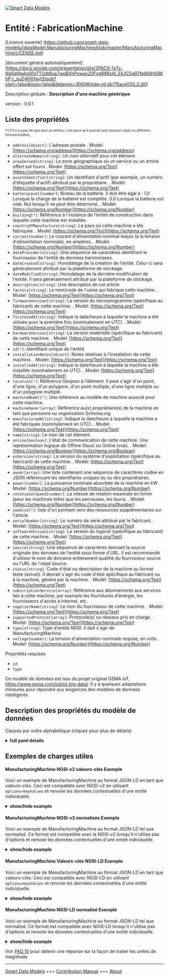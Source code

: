<!-- 10-Header -->  
[![Smart Data Models](https://smartdatamodels.org/wp-content/uploads/2022/01/SmartDataModels_logo.png "Logo")](https://smartdatamodels.org)  
Entité : FabricationMachine  
===========================<!-- /10-Header -->  
<!-- 15-License -->  
[Licence ouverte] (https://github.com/smart-data-models//dataModel.ManufacturingMachine/blob/master/ManufacturingMachine/LICENSE.md)  
[document généré automatiquement] (https://docs.google.com/presentation/d/e/2PACX-1vTs-Ng5dIAwkg91oTTUdt8ua7woBXhPnwavZ0FxgR8BsAI_Ek3C5q97Nd94HS8KhP-r_quD4H0fgyt3/pub?start=false&loop=false&delayms=3000#slide=id.gb715ace035_0_60)  
<!-- /15-License -->  
<!-- 20-Description -->  
Description globale : **Description d'une machine générique**  
version : 0.0.1  
<!-- /20-Description -->  
<!-- 30-PropertiesList -->  

## Liste des propriétés  

<sup><sub>[*] S'il n'y a pas de type dans un attribut, c'est parce qu'il pourrait avoir plusieurs types ou différents formats/modèles</sub></sup>.  
- `address[object]`: L'adresse postale  . Model: [https://schema.org/address](https://schema.org/address)- `alternateName[string]`: Un nom alternatif pour cet élément  - `areaServed[string]`: La zone géographique où un service ou un article offert est fourni  . Model: [https://schema.org/Text](https://schema.org/Text)- `assetIdentifier[string]`: Un identifiant d'actif (par exemple, un numéro d'étiquette d'actif) attribué par le propriétaire.  . Model: [https://schema.org/Text](https://schema.org/Text)- `batteryLevel[number]`: Niveau de la batterie. Il doit être égal à : 1.0 Lorsque la charge de la batterie est complète. 0.0 Lorsque la batterie est vide. Nul lorsqu'il ne peut être déterminé.  . Model: [https://schema.org/Number](https://schema.org/Number)- `building[*]`: Référence à l'instance de l'entité de construction dans laquelle cette machine est installée.  - `countryOfManufacture[string]`: Le pays où cette machine a été fabriquée.  . Model: [https://schema.org/Text](https://schema.org/Text)- `current[number]`: Le courant d'alimentation nominal requis (à la tension d'alimentation nominale), en ampères.  . Model: [https://schema.org/Number](https://schema.org/Number)- `dataProvider[string]`: Une séquence de caractères identifiant le fournisseur de l'entité de données harmonisées.  - `dateCreated[string]`: Horodatage de la création de l'entité. Celui-ci sera généralement attribué par la plateforme de stockage.  - `dateModified[string]`: Horodatage de la dernière modification de l'entité. Il sera généralement attribué par la plateforme de stockage.  - `description[string]`: Une description de cet article  - `factory[string]`: Le nom/code de l'usine qui fabrique cette machine.  . Model: [https://schema.org/Text](https://schema.org/Text)- `firmwareVersion[string]`: La version du microprogramme (spécifique au fabricant) de cette machine.  . Model: [https://schema.org/Text](https://schema.org/Text)- `firstUsedAt[string]`: Indique la date/heure à laquelle la machine a été utilisée pour la première fois (nominalement en UTC).  . Model: [https://schema.org/Text](https://schema.org/Text)- `hardwareVersion[string]`: La version matérielle (spécifique au fabricant) de cette machine.  . Model: [https://schema.org/Text](https://schema.org/Text)- `id[*]`: Identifiant unique de l'entité  - `installationNotes[object]`: Notes relatives à l'installation de cette machine.  . Model: [https://schema.org/Text](https://schema.org/Text)- `installedAt[string]`: Indique la date/heure à laquelle la machine a été installée (nominalement en UTC).  . Model: [https://schema.org/Text](https://schema.org/Text)- `location[*]`: Référence Geojson à l'élément. Il peut s'agir d'un point, d'une ligne, d'un polygone, d'un point multiple, d'une ligne multiple ou d'un polygone multiple.  - `machineModel[*]`: Une référence au modèle de machine associé pour cette machine.  - `machineOwner[array]`: Référence au(x) propriétaire(s) de la machine en tant que personne ou organisation Schema.org.  - `manufacturedAt[string]`: Indique la date/heure à laquelle la machine a été fabriquée (nominalement en UTC).  . Model: [https://schema.org/Text](https://schema.org/Text)- `name[string]`: Le nom de cet élément.  - `online[boolean]`: L'état de communication de cette machine. Une représentation logique de Offline (faux) ou Online (vrai).  . Model: [https://schema.org/Boolean](https://schema.org/Boolean)- `osVersion[string]`: La version du système d'exploitation (spécifique au fabricant) de cette machine.  . Model: [https://schema.org/Text](https://schema.org/Text)- `owner[array]`: Une liste contenant une séquence de caractères codée en JSON référençant les identifiants uniques du ou des propriétaires.  - `power[number]`: La puissance nominale absorbée de la machine en kW  . Model: [https://schema.org/Number](https://schema.org/Number)- `rotationalSpeed[number]`:  	La vitesse de rotation maximale en tr/min (pour les machines telles que les perceuses, les tours).  . Model: [https://schema.org/Number](https://schema.org/Number)- `seeAlso[*]`: liste d'uri pointant vers des ressources supplémentaires sur l'article  - `serialNumber[string]`: Le numéro de série attribué par le fabricant.  . Model: [https://schema.org/Text](https://schema.org/Text)- `softwareVersion[string]`: La version du logiciel (spécifique au fabricant) de cette machine.  . Model: [https://schema.org/Text](https://schema.org/Text)- `source[string]`: Une séquence de caractères donnant la source originale des données de l'entité sous forme d'URL. Il est recommandé d'utiliser le nom de domaine entièrement qualifié du fournisseur source ou l'URL de l'objet source.  - `status[string]`: Code d'état ou description de la machine au format texte (actuel). Il devrait s'agir du code d'état spécifique au fabricant ou à la machine, généré par la machine.  . Model: [https://schema.org/Text](https://schema.org/Text)- `subscriptionService[array]`: Référence aux abonnements aux services liés à cette machine, par exemple les fournitures d'énergie, les fournisseurs d'accès à Internet, etc.  - `supplierName[string]`: Le nom du fournisseur de cette machine.  . Model: [https://schema.org/Text](https://schema.org/Text)- `supportedProtocol[array]`: Protocole(s) ou réseaux pris en charge.  . Model: [https://schema.org/Text](https://schema.org/Text)- `type[string]`: Type d'entité NGSI. Il doit s'agir de ManufacturingMachine.  - `voltage[number]`: La tension d'alimentation nominale requise, en volts  . Model: [https://schema.org/Number](https://schema.org/Number)<!-- /30-PropertiesList -->  
<!-- 35-RequiredProperties -->  
Propriétés requises  
- `id`  - `type`  <!-- /35-RequiredProperties -->  
<!-- 40-RequiredProperties -->  
Ce modèle de données est issu du projet original GSMA IoT, https://www.gsma.com/iot/iot-big-data/. Il y a quelques adaptations mineures pour répondre aux exigences des modèles de données intelligents.  
<!-- /40-RequiredProperties -->  
<!-- 50-DataModelHeader -->  
## Description des propriétés du modèle de données  
Classés par ordre alphabétique (cliquez pour plus de détails)  
<!-- /50-DataModelHeader -->  
<!-- 60-ModelYaml -->  
<details><summary><strong>full yaml details</strong></summary>    
```yaml  
ManufacturingMachine:    
  description: 'Description of a generic machine'    
  properties:    
    address:    
      description: 'The mailing address'    
      properties:    
        addressCountry:    
          description: 'Property. The country. For example, Spain. Model:''https://schema.org/addressCountry'''    
          type: string    
        addressLocality:    
          description: 'Property. The locality in which the street address is, and which is in the region. Model:''https://schema.org/addressLocality'''    
          type: string    
        addressRegion:    
          description: 'Property. The region in which the locality is, and which is in the country. Model:''https://schema.org/addressRegion'''    
          type: string    
        postOfficeBoxNumber:    
          description: 'Property. The post office box number for PO box addresses. For example, 03578. Model:''https://schema.org/postOfficeBoxNumber'''    
          type: string    
        postalCode:    
          description: 'Property. The postal code. For example, 24004. Model:''https://schema.org/https://schema.org/postalCode'''    
          type: string    
        streetAddress:    
          description: 'Property. The street address. Model:''https://schema.org/streetAddress'''    
          type: string    
      type: object    
      x-ngsi:    
        model: https://schema.org/address    
        type: Property    
    alternateName:    
      description: 'An alternative name for this item'    
      type: string    
      x-ngsi:    
        type: Property    
    areaServed:    
      description: 'The geographic area where a service or offered item is provided'    
      type: string    
      x-ngsi:    
        model: https://schema.org/Text    
        type: Property    
    assetIdentifier:    
      description: 'An asset identifier (e.g. asset tag number) assigned by the owner.'    
      type: string    
      x-ngsi:    
        model: https://schema.org/Text    
        type: Property    
    batteryLevel:    
      description: 'Battery level. It must be equal to: 1.0 When the battery charge is full. 0.0 When the battery charge empty. Null when it cannot be determined.'    
      maximum: 1    
      minimum: 0    
      type: number    
      x-ngsi:    
        model: https://schema.org/Number    
        type: Property    
    building:    
      anyOf:    
        - description: 'Property. Identifier format of any NGSI entity'    
          maxLength: 256    
          minLength: 1    
          pattern: ^[\w\-\.\{\}\$\+\*\[\]`|~^@!,:\\]+$    
          type: string    
        - description: 'Property. Identifier format of any NGSI entity'    
          format: uri    
          type: string    
      description: 'Reference to the building entity instance into which this machine is installed'    
      x-ngsi:    
        type: Relationship    
    countryOfManufacture:    
      description: 'The country where this machine was manufactured.'    
      type: string    
      x-ngsi:    
        model: https://schema.org/Text    
        type: Property    
    current:    
      description: 'The nominal required supply current (at the nominal supply voltage), in amps'    
      type: number    
      x-ngsi:    
        model: https://schema.org/Number    
        type: Property    
        units: Amps    
    dataProvider:    
      description: 'A sequence of characters identifying the provider of the harmonised data entity.'    
      type: string    
      x-ngsi:    
        type: Property    
    dateCreated:    
      description: 'Entity creation timestamp. This will usually be allocated by the storage platform.'    
      format: date-time    
      type: string    
      x-ngsi:    
        type: Property    
    dateModified:    
      description: 'Timestamp of the last modification of the entity. This will usually be allocated by the storage platform.'    
      format: date-time    
      type: string    
      x-ngsi:    
        type: Property    
    description:    
      description: 'A description of this item'    
      type: string    
      x-ngsi:    
        type: Property    
    factory:    
      description: 'The factory name/code manufacturing this machine.'    
      type: string    
      x-ngsi:    
        model: https://schema.org/Text    
        type: Property    
    firmwareVersion:    
      description: 'The (manufacturer specific) firmware version of this machine.'    
      type: string    
      x-ngsi:    
        model: https://schema.org/Text    
        type: Property    
    firstUsedAt:    
      description: 'Indicates the date/time at which date and time the machine was first used (nominally in UTC).'    
      format: date-time    
      type: string    
      x-ngsi:    
        model: https://schema.org/Text    
        type: Property    
    hardwareVersion:    
      description: 'The (manufacturer specific) hardware version of this machine.'    
      type: string    
      x-ngsi:    
        model: https://schema.org/Text    
        type: Property    
    id:    
      anyOf: &manufacturingmachine_-_properties_-_owner_-_items_-_anyof    
        - description: 'Property. Identifier format of any NGSI entity'    
          maxLength: 256    
          minLength: 1    
          pattern: ^[\w\-\.\{\}\$\+\*\[\]`|~^@!,:\\]+$    
          type: string    
        - description: 'Property. Identifier format of any NGSI entity'    
          format: uri    
          type: string    
      description: 'Unique identifier of the entity'    
      x-ngsi:    
        type: Property    
    installationNotes:    
      description: 'Notes relating to this machine installation.'    
      properties:    
        docUri:    
          format: uri    
          type: string    
        value:    
          type: string    
      type: object    
      x-ngsi:    
        model: https://schema.org/Text    
        type: Property    
    installedAt:    
      description: 'Indicates the date/time at which date and time the machine was installed (nominally in UTC).'    
      format: date-time    
      type: string    
      x-ngsi:    
        model: https://schema.org/Text    
        type: Property    
    location:    
      description: 'Geojson reference to the item. It can be Point, LineString, Polygon, MultiPoint, MultiLineString or MultiPolygon'    
      oneOf:    
        - description: 'GeoProperty. Geojson reference to the item. Point'    
          properties:    
            bbox:    
              items:    
                type: number    
              minItems: 4    
              type: array    
            coordinates:    
              items:    
                type: number    
              minItems: 2    
              type: array    
            type:    
              enum:    
                - Point    
              type: string    
          required:    
            - type    
            - coordinates    
          title: 'GeoJSON Point'    
          type: object    
        - description: 'GeoProperty. Geojson reference to the item. LineString'    
          properties:    
            bbox:    
              items:    
                type: number    
              minItems: 4    
              type: array    
            coordinates:    
              items:    
                items:    
                  type: number    
                minItems: 2    
                type: array    
              minItems: 2    
              type: array    
            type:    
              enum:    
                - LineString    
              type: string    
          required:    
            - type    
            - coordinates    
          title: 'GeoJSON LineString'    
          type: object    
        - description: 'GeoProperty. Geojson reference to the item. Polygon'    
          properties:    
            bbox:    
              items:    
                type: number    
              minItems: 4    
              type: array    
            coordinates:    
              items:    
                items:    
                  items:    
                    type: number    
                  minItems: 2    
                  type: array    
                minItems: 4    
                type: array    
              type: array    
            type:    
              enum:    
                - Polygon    
              type: string    
          required:    
            - type    
            - coordinates    
          title: 'GeoJSON Polygon'    
          type: object    
        - description: 'GeoProperty. Geojson reference to the item. MultiPoint'    
          properties:    
            bbox:    
              items:    
                type: number    
              minItems: 4    
              type: array    
            coordinates:    
              items:    
                items:    
                  type: number    
                minItems: 2    
                type: array    
              type: array    
            type:    
              enum:    
                - MultiPoint    
              type: string    
          required:    
            - type    
            - coordinates    
          title: 'GeoJSON MultiPoint'    
          type: object    
        - description: 'GeoProperty. Geojson reference to the item. MultiLineString'    
          properties:    
            bbox:    
              items:    
                type: number    
              minItems: 4    
              type: array    
            coordinates:    
              items:    
                items:    
                  items:    
                    type: number    
                  minItems: 2    
                  type: array    
                minItems: 2    
                type: array    
              type: array    
            type:    
              enum:    
                - MultiLineString    
              type: string    
          required:    
            - type    
            - coordinates    
          title: 'GeoJSON MultiLineString'    
          type: object    
        - description: 'GeoProperty. Geojson reference to the item. MultiLineString'    
          properties:    
            bbox:    
              items:    
                type: number    
              minItems: 4    
              type: array    
            coordinates:    
              items:    
                items:    
                  items:    
                    items:    
                      type: number    
                    minItems: 2    
                    type: array    
                  minItems: 4    
                  type: array    
                type: array    
              type: array    
            type:    
              enum:    
                - MultiPolygon    
              type: string    
          required:    
            - type    
            - coordinates    
          title: 'GeoJSON MultiPolygon'    
          type: object    
      x-ngsi:    
        type: GeoProperty    
    machineModel:    
      anyOf:    
        - description: 'Property. Identifier format of any NGSI entity'    
          maxLength: 256    
          minLength: 1    
          pattern: ^[\w\-\.\{\}\$\+\*\[\]`|~^@!,:\\]+$    
          type: string    
        - description: 'Property. Identifier format of any NGSI entity'    
          format: uri    
          type: string    
      description: 'A reference to the associated Machine Model for this machine.'    
      x-ngsi:    
        type: Relationship    
    machineOwner:    
      description: 'Reference to the owner or owners of the machine as either a Schema.org person or organization.'    
      items:    
        anyOf:    
          - description: 'Property. Identifier format of any NGSI entity'    
            maxLength: 256    
            minLength: 1    
            pattern: ^[\w\-\.\{\}\$\+\*\[\]`|~^@!,:\\]+$    
            type: string    
          - description: 'Property. Identifier format of any NGSI entity'    
            format: uri    
            type: string    
      type: array    
      x-ngsi:    
        type: Relationship    
    manufacturedAt:    
      description: 'Indicates the date/time at which date and time the machine was manufactured (nominally in UTC).'    
      format: date-time    
      type: string    
      x-ngsi:    
        model: https://schema.org/Text    
        type: Property    
    name:    
      description: 'The name of this item.'    
      type: string    
      x-ngsi:    
        type: Property    
    online:    
      description: 'The communication status of this machine. A logical representation of Offline (false) or Online (true).'    
      type: boolean    
      x-ngsi:    
        model: https://schema.org/Boolean    
        type: Property    
    osVersion:    
      description: 'The (manufacturer specific) operating system version of this machine'    
      type: string    
      x-ngsi:    
        model: https://schema.org/Text    
        type: Property    
    owner:    
      description: 'A List containing a JSON encoded sequence of characters referencing the unique Ids of the owner(s)'    
      items:    
        anyOf: *manufacturingmachine_-_properties_-_owner_-_items_-_anyof    
        description: 'Property. Unique identifier of the entity'    
      type: array    
      x-ngsi:    
        type: Property    
    power:    
      description: 'The nominal rated power consumption of the machine in kW'    
      type: number    
      x-ngsi:    
        model: https://schema.org/Number    
        type: Property    
        units: Kw    
    rotationalSpeed:    
      description: ' 	The maximum rotational speed in rpm (for machines such as drills, lathes)'    
      type: number    
      x-ngsi:    
        model: https://schema.org/Number    
        type: Property    
        units: rpm    
    seeAlso:    
      description: 'list of uri pointing to additional resources about the item'    
      oneOf:    
        - items:    
            format: uri    
            type: string    
          minItems: 1    
          type: array    
        - format: uri    
          type: string    
      x-ngsi:    
        type: Property    
    serialNumber:    
      description: 'The serial number assigned by the manufacturer.'    
      type: string    
      x-ngsi:    
        model: https://schema.org/Text    
        type: Property    
    softwareVersion:    
      description: 'The (manufacturer specific) software version of this machine.'    
      type: string    
      x-ngsi:    
        model: https://schema.org/Text    
        type: Property    
    source:    
      description: 'A sequence of characters giving the original source of the entity data as a URL. Recommended to be the fully qualified domain name of the source provider, or the URL to the source object.'    
      type: string    
      x-ngsi:    
        type: Property    
    status:    
      description: 'Text formatted (current) machine status code or description. Expected to be the manufacturer or machine specific status code generated by the machine.'    
      type: string    
      x-ngsi:    
        model: https://schema.org/Text    
        type: Property    
    subscriptionService:    
      description: 'Reference to service subscriptions related to this machine e.g. energy supplies, Internet Service Providers etc, maintenance'    
      items:    
        anyOf:    
          - description: 'Property. Identifier format of any NGSI entity'    
            maxLength: 256    
            minLength: 1    
            pattern: ^[\w\-\.\{\}\$\+\*\[\]`|~^@!,:\\]+$    
            type: string    
          - description: 'Property. Identifier format of any NGSI entity'    
            format: uri    
            type: string    
      type: array    
      x-ngsi:    
        type: Relationship    
    supplierName:    
      description: 'The name of the supplier of this machine.'    
      type: string    
      x-ngsi:    
        model: https://schema.org/Text    
        type: Property    
    supportedProtocol:    
      description: 'Supported protocol(s) or networks.'    
      items:    
        type: string    
      type: array    
      x-ngsi:    
        model: https://schema.org/Text    
        type: Property    
    type:    
      description: 'NGSI entity type. It has to be ManufacturingMachine.'    
      enum:    
        - ManufacturingMachine    
      type: string    
      x-ngsi:    
        type: Property    
    voltage:    
      description: 'The nominal required supply voltage, in volts'    
      type: number    
      x-ngsi:    
        model: https://schema.org/Number    
        type: Property    
        units: Volts    
  required:    
    - id    
    - type    
  type: object    
  x-derived-from: ""    
  x-disclaimer: 'Redistribution and use in source and binary forms, with or without modification, are permitted  provided that the license conditions are met. Copyleft (c) 2021 Contributors to Smart Data Models Program'    
  x-license-url: https://github.com/smart-data-models/dataModel.ManufacturingMachine/blob/master/ManufacturingMachine/LICENSE.md    
  x-model-schema: https://smart-data-models.github.io/dataModel.ManufacturingMachine/ManufacturingMachine/schema.json    
  x-model-tags: GSMA    
  x-version: 0.0.1    
```  
</details>    
<!-- /60-ModelYaml -->  
<!-- 70-MiddleNotes -->  
<!-- /70-MiddleNotes -->  
<!-- 80-Examples -->  
## Exemples de charges utiles  
#### ManufacturingMachine NGSI-v2 valeurs-clés Exemple  
Voici un exemple de ManufacturingMachine au format JSON-LD en tant que valeurs-clés. Ceci est compatible avec NGSI-v2 en utilisant `options=keyValues` et renvoie les données contextuelles d'une entité individuelle.  
<details><summary><strong>show/hide example</strong></summary>    
```json  
{  
  "assetIdentifier": "ID12345",  
  "batteryLevel": 0.7,  
  "building": "urn:ngsi-ld:Building:8683b757-649c-49e0-ac89-ad392c9a0d0c",  
  "countryOfManufacture": "UK",  
  "current": 20,  
  "dataProvider": "https://provider.example.com",  
  "description": "Industrial machine to create plastic bottles",  
  "factory": "N9",  
  "firmwareVersion": "A.10",  
  "firstUsedAt": "2017-05-04T10:18:16Z",  
  "hardwareVersion": "2.1",  
  "id": "urn:ngsi-ld:Machine:9166c528-9c98-4579-a5d3-8068aea5d6c0",  
  "installationNotes": {  
    "docUri": "http://example.com/sample/machine-instructions.pdf",  
    "value": "Installed according to manufacturer instructions."  
  },  
  "installedAt": "2017-05-04T10:18:16Z",  
  "location": {  
    "coordinates": [  
      -104.99404,  
      39.75621  
    ],  
    "type": "Point"  
  },  
  "machineModel": "urn:ngsi-ld:MachineModel:00b42701-43e1-482d-aa7a-e2956cfd69c3",  
  "manufacturedAt": "2017-05-04T10:18:16Z",  
  "online": true,  
  "osVersion": "10A",  
  "machineOwner": [  
    "urn:ngsi-ld:Person:a498182c-47c0-11e8-be4e-2c4d549a1ab2",  
    "urn:ngsi-ld:Organization:abb20712-47c0-11e8-8742-2c4d549a1ab2"  
  ],  
  "power": 4.4,  
  "rotationalSpeed": 10,  
  "serialNumber": "X9923456789F",  
  "softwareVersion": "8.5.C",  
  "source": "https://source.example.com",  
  "status": "SC1001",  
  "subscriptionService": [  
      "urn:ngsi-ld:SubscriptionService:0d95b03c-47c1-11e8-99fd-2c4d549a1ab2",  
      "urn:ngsi-ld:SubscriptionService:1527d0fa-47c1-11e8-8fb1-2c4d549a1ab2"  
    ],  
  "supplierName": "ACME NorthEast Inc.",  
  "supportedProtocol": [  
    "HTTP",  
    "HTTPS",  
    "FTP"  
  ],  
  "type": "ManufacturingMachine",  
  "voltage": 220  
}  
```  
</details>  
#### ManufacturingMachine NGSI-v2 normalisée Exemple  
Voici un exemple de ManufacturingMachine au format JSON-LD tel que normalisé. Ce format est compatible avec la NGSI-v2 lorsqu'il n'utilise pas d'options et renvoie les données contextuelles d'une entité individuelle.  
<details><summary><strong>show/hide example</strong></summary>    
```json  
{  
  "id": "urn:ngsi-ld:Machine:9166c528-9c98-4579-a5d3-8068aea5d6c0",  
  "type": "ManufacturingMachine",  
  "source": {  
    "type": "Text",  
    "value": "https://source.example.com"  
  },  
  "dataProvider": {  
    "type": "Text",  
    "value": "https://provider.example.com"  
  },  
  "machineModel": {  
    "type": "Relationship",  
    "value": "urn:ngsi-ld:MachineModel:00b42701-43e1-482d-aa7a-e2956cfd69c3"  
  },  
  "serialNumber": {  
    "type": "Text",  
    "value": "X9923456789F"  
  },  
  "assetIdentifier": {  
    "type": "Text",  
    "value": "ID12345"  
  },  
  "supplierName": {  
    "type": "Text",  
    "value": "ACME NorthEast Inc."  
  },  
  "countryOfManufacture": {  
    "type": "Text",  
    "value": "UK"  
  },  
  "factory": {  
    "type": "Text",  
    "value": "N9"  
  },  
  "firstUsedAt": {  
    "type": "DateTime",  
    "value": "2017-05-04T10:18:16Z"  
  },  
  "installedAt": {  
    "type": "DateTime",  
    "value": "2017-05-04T10:18:16Z"  
  },  
  "manufacturedAt": {  
    "type": "DateTime",  
    "value": "2017-05-04T10:18:16Z"  
  },  
  "description": {  
    "type": "Text",  
    "value": "Industrial machine to create plastic bottles"  
  },  
  "owner": {  
    "type": "Relationship",  
    "value": [  
      "urn:ngsi-ld:Person:a498182c-47c0-11e8-be4e-2c4d549a1ab2",  
      "urn:ngsi-ld:Organization:abb20712-47c0-11e8-8742-2c4d549a1ab2"  
    ]  
  },  
  "hardwareVersion": {  
    "type": "Text",  
    "value": "2.1"  
  },  
  "firmwareVersion": {  
    "type": "Text",  
    "value": "A.10"  
  },  
  "softwareVersion": {  
    "type": "Text",  
    "value": "8.5.C"  
  },  
  "osVersion": {  
    "type": "Text",  
    "value": "10A"  
  },  
  "supportedProtocol": {  
    "type": "array",  
    "value": [  
      "HTTP",  
      "HTTPS",  
      "FTP"  
    ]  
  },  
  "building": {  
    "type": "Relationship",  
    "value": "urn:ngsi-ld:Building:8683b757-649c-49e0-ac89-ad392c9a0d0c"  
  },  
  "location": {  
    "type": "geo:json",  
    "value": {  
      "type": "Point",  
      "coordinates": [  
        -104.99404,  
        39.75621  
      ]  
    }  
  },  
  "subscriptionService": {  
    "type": "Relationship",  
    "value": [  
      "urn:ngsi-ld:SubscriptionService:0d95b03c-47c1-11e8-99fd-2c4d549a1ab2",  
      "urn:ngsi-ld:SubscriptionService:1527d0fa-47c1-11e8-8fb1-2c4d549a1ab2"  
    ]  
  },  
  "online": {  
    "type": "Text",  
    "value": true  
  },  
  "status": {  
    "type": "Text",  
    "value": "SC1001"  
  },  
  "batteryLevel": {  
    "type": "Number",  
    "value": 0.7  
  },  
  "installationNotes": {  
    "type": "StructuredValue",  
    "value": {  
      "value": "Installed according to manufacturer instructions.",  
      "docUri": "http://example.com/sample/machine-instructions.pdf"  
    }  
  },  
  "voltage": {  
    "type": "Number",  
    "value": 220  
  },  
  "current": {  
    "type": "Text",  
    "value": 20  
  },  
  "power": {  
    "type": "Number",  
    "value": 4.4  
  },  
  "rotationalSpeed": {  
    "type": "Number",  
    "value": 10  
  }  
}  
```  
</details>  
#### ManufacturingMachine Valeurs-clés NGSI-LD Exemple  
Voici un exemple de ManufacturingMachine au format JSON-LD en tant que valeurs-clés. Ceci est compatible avec NGSI-LD en utilisant `options=keyValues` et renvoie les données contextuelles d'une entité individuelle.  
<details><summary><strong>show/hide example</strong></summary>    
```json  
{  
    "@context": [  
        "https://smartdatamodels.org/context.jsonld",  
        "https://raw.githubusercontent.com/GSMADeveloper/NGSI-LD-Entities/master/examples/Machine-context.jsonld",  
        "https://raw.githubusercontent.com/smart-data-models/dataModel.ManufacturingMachine/master/context.jsonld"  
    ],  
    "assetIdentifier": "ID12345",  
    "batteryLevel": 0.7,  
    "building": "urn:ngsi-ld:Building:8683b757-649c-49e0-ac89-ad392c9a0d0c",  
    "countryOfManufacture": "UK",  
    "current": 20,  
    "dataProvider": "https://provider.example.com",  
    "description": "Industrial machine to create plastic bottles",  
    "factory": "N9",  
    "firmwareVersion": "A.10",  
    "firstUsedAt": "2017-05-04T10:18:16Z",  
    "hardwareVersion": "2.1",  
    "id": "urn:ngsi-ld:Machine:9166c528-9c98-4579-a5d3-8068aea5d6c0",  
    "installationNotes": {  
        "docUri": "http://example.com/sample/machine-instructions.pdf",  
        "value": "Installed according to manufacturer instructions."  
    },  
    "installedAt": "2017-05-04T10:18:16Z",  
    "location": {  
        "coordinates": [  
            -104.99404,  
            39.75621  
        ],  
        "type": "Point"  
    },  
    "machineModel": "urn:ngsi-ld:MachineModel:00b42701-43e1-482d-aa7a-e2956cfd69c3",  
    "manufacturedAt": "2017-05-04T10:18:16Z",  
    "online": true,  
    "osVersion": "10A",  
    "machineOwner": [  
        "urn:ngsi-ld:Person:a498182c-47c0-11e8-be4e-2c4d549a1ab2",  
        "urn:ngsi-ld:Organization:abb20712-47c0-11e8-8742-2c4d549a1ab2"  
    ],  
    "power": 4.4,  
    "rotationalSpeed": 10,  
    "serialNumber": "X9923456789F",  
    "softwareVersion": "8.5.C",  
    "source": "https://source.example.com",  
    "status": "SC1001",  
    "subscriptionService": [  
        "urn:ngsi-ld:SubscriptionService:0d95b03c-47c1-11e8-99fd-2c4d549a1ab2",  
        "urn:ngsi-ld:SubscriptionService:1527d0fa-47c1-11e8-8fb1-2c4d549a1ab2"  
    ],  
    "supplierName": "ACME NorthEast Inc.",  
    "supportedProtocol": [  
        "HTTP",  
        "HTTPS",  
        "FTP"  
    ],  
    "type": "ManufacturingMachine",  
    "voltage": 220  
}  
```  
</details>  
#### ManufacturingMachine NGSI-LD normalisé Exemple  
Voici un exemple de ManufacturingMachine au format JSON-LD tel que normalisé. Ce format est compatible avec NGSI-LD lorsqu'il n'utilise pas d'options et renvoie les données contextuelles d'une entité individuelle.  
<details><summary><strong>show/hide example</strong></summary>    
```json  
{  
    "@context": [  
        "https://smartdatamodels.org/context.jsonld",  
        "https://raw.githubusercontent.com/GSMADeveloper/NGSI-LD-Entities/master/examples/Machine-context.jsonld",  
        "https://raw.githubusercontent.com/smart-data-models/dataModel.ManufacturingMachine/master/context.jsonld"  
    ],  
    "id": "urn:ngsi-ld:Machine:9166c528-9c98-4579-a5d3-8068aea5d6c0",  
    "type": "ManufacturingMachine",  
    "source": {  
        "type": "Property",  
        "value": "https://source.example.com"  
    },  
    "dataProvider": {  
        "type": "Property",  
        "value": "https://provider.example.com"  
    },  
    "machineModel": {  
        "type": "Relationship",  
        "object": "urn:ngsi-ld:MachineModel:00b42701-43e1-482d-aa7a-e2956cfd69c3"  
    },  
    "serialNumber": {  
        "type": "Property",  
        "value": "X9923456789F"  
    },  
    "assetIdentifier": {  
        "type": "Property",  
        "value": "ID12345"  
    },  
    "supplierName": {  
        "type": "Property",  
        "value": "ACME NorthEast Inc."  
    },  
    "countryOfManufacture": {  
        "type": "Property",  
        "value": "UK"  
    },  
    "factory": {  
        "type": "Property",  
        "value": "N9"  
    },  
    "firstUsedAt": {  
        "type": "Property",  
        "value": {  
            "@type": "DateTime",  
            "@value": "2017-05-04T10:18:16Z"  
        }  
    },  
    "installedAt": {  
        "type": "Property",  
        "value": {  
            "@type": "DateTime",  
            "@value": "2017-05-04T10:18:16Z"  
        }  
    },  
    "manufacturedAt": {  
        "type": "Property",  
        "value": {  
            "@type": "DateTime",  
            "@value": "2017-05-04T10:18:16Z"  
        }  
    },  
    "description": {  
        "type": "Property",  
        "value": "Industrial machine to create plastic bottles"  
    },  
    "owner": {  
        "type": "Relationship",  
        "object": [  
            "urn:ngsi-ld:Person:a498182c-47c0-11e8-be4e-2c4d549a1ab2",  
            "urn:ngsi-ld:Organization:abb20712-47c0-11e8-8742-2c4d549a1ab2"  
        ]  
    },  
    "hardwareVersion": {  
        "type": "Property",  
        "value": "2.1"  
    },  
    "firmwareVersion": {  
        "type": "Property",  
        "value": "A.10"  
    },  
    "softwareVersion": {  
        "type": "Property",  
        "value": "8.5.C"  
    },  
    "osVersion": {  
        "type": "Property",  
        "value": "10A"  
    },  
    "supportedProtocol": {  
        "type": "Property",  
        "value": [  
            "HTTP",  
            "HTTPS",  
            "FTP"  
        ],  
        "observedAt": "2017-05-04T12:30:00Z"  
    },  
    "building": {  
        "type": "Relationship",  
        "object": "urn:ngsi-ld:Building:8683b757-649c-49e0-ac89-ad392c9a0d0c"  
    },  
    "location": {  
        "type": "GeoProperty",  
        "value": {  
            "type": "Point",  
            "coordinates": [  
                -104.99404,  
                39.75621  
            ]  
        }  
    },  
    "subscriptionService": {  
        "type": "Relationship",  
        "object": [  
            "urn:ngsi-ld:SubscriptionService:0d95b03c-47c1-11e8-99fd-2c4d549a1ab2",  
            "urn:ngsi-ld:SubscriptionService:1527d0fa-47c1-11e8-8fb1-2c4d549a1ab2"  
        ]  
    },  
    "online": {  
        "type": "Property",  
        "value": true,  
        "observedAt": "2017-05-04T12:30:00Z"  
    },  
    "status": {  
        "type": "Property",  
        "value": "SC1001",  
        "observedAt": "2017-05-04T12:30:00Z"  
    },  
    "batteryLevel": {  
        "type": "Property",  
        "value": 0.7,  
        "observedAt": "2017-05-04T12:30:00Z"  
    },  
    "installationNotes": {  
        "type": "Property",  
        "value": {  
            "value": "Installed according to manufacturer instructions.",  
            "docUri": "http://example.com/sample/machine-instructions.pdf"  
        }  
    },  
    "voltage": {  
        "type": "Property",  
        "value": 220,  
        "unitCode": "VLT",  
        "observedAt": "2016-08-08T10:18:16Z"  
    },  
    "current": {  
        "type": "Property",  
        "value": 20,  
        "unitCode": "AMP",  
        "observedAt": "2016-08-08T10:18:16Z"  
    },  
    "power": {  
        "type": "Property",  
        "value": 4.4,  
        "unitCode": "KWT",  
        "observedAt": "2016-08-08T10:18:16Z"  
    },  
    "rotationalSpeed": {  
        "type": "Property",  
        "value": 10,  
        "unitCode": "RPM",  
        "observedAt": "2016-08-08T10:18:16Z"  
    }  
}  
```  
</details><!-- /80-Examples -->  
<!-- 90-FooterNotes -->  
<!-- /90-FooterNotes -->  
<!-- 95-Units -->  
Voir [FAQ 10](https://smartdatamodels.org/index.php/faqs/) pour obtenir une réponse sur la façon de traiter les unités de magnitude.  
<!-- /95-Units -->  
<!-- 97-LastFooter -->  
---  
[Smart Data Models](https://smartdatamodels.org) +++ [Contribution Manual](https://bit.ly/contribution_manual) +++ [About](https://bit.ly/Introduction_SDM)<!-- /97-LastFooter -->  
